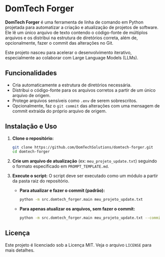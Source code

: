 # DomTech Forger

**DomTech Forger** é uma ferramenta de linha de comando em Python projetada para automatizar a criação e atualização de projetos de software. Ele lê um único arquivo de texto contendo o código-fonte de múltiplos arquivos e os distribui na estrutura de diretórios correta, além de, opcionalmente, fazer o commit das alterações no Git.

Este projeto nasceu para acelerar o desenvolvimento iterativo, especialmente ao colaborar com Large Language Models (LLMs).

## Funcionalidades

* Cria automaticamente a estrutura de diretórios necessária.
* Distribui o código-fonte para os arquivos corretos a partir de um único arquivo de origem.
* Protege arquivos sensíveis como `.env` de serem sobrescritos.
* Opcionalmente, faz o `git commit` das alterações com uma mensagem de commit extraída do próprio arquivo de origem.

## Instalação e Uso

1.  **Clone o repositório:**
    ```sh
    git clone https://github.com/DomTechSolutions/domtech-forger.git
    cd domtech-forger
    ```

2.  **Crie um arquivo de atualização** (ex: `meu_projeto_update.txt`) seguindo o formato especificado em `PROMPT_TEMPLATE.md`.

3.  **Execute o script:**
    O script deve ser executado como um módulo a partir da pasta raiz do repositório.

    * **Para atualizar e fazer o commit (padrão):**
        ```sh
        python -m src.domtech_forger.main meu_projeto_update.txt
        ```

    * **Para apenas atualizar os arquivos, sem fazer o commit:**
        ```sh
        python -m src.domtech_forger.main meu_projeto_update.txt --commit=false
        ```

## Licença

Este projeto é licenciado sob a Licença MIT. Veja o arquivo `LICENSE` para mais detalhes.
